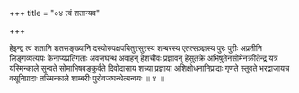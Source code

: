 +++
title = "०४ त्वं शतान्यव"

+++

हेइन्द्र त्वं शतानि शतसङ्ख्यानि दस्योरुपक्षपयितुरसुरस्य शम्बरस्य एतत्सञ्ज्ञस्य पुरः पुरीः अप्रतीनि लिङ्गव्यत्ययः केनाप्यप्रतिगताः अवजघन्थ अवाहन् हेशचीवः प्रज्ञावन् हेसुतक्रे अभिषुतेनसोमेनक्रीतेन्द्र यत्र यस्मिन्काले सुन्वते सोमाभिषवङ्कुर्वते दिवोदासाय शच्या प्रज्ञाया अशिक्षोधनानिप्रादाः गृणते स्तुवते भरद्वाजायच वसूनिप्रादाः तस्मिन्काले शाम्बरीः पुरोवजघन्थेत्यन्वयः ॥ ४ ॥